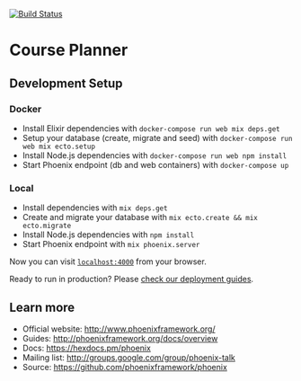 [![Build Status](https://travis-ci.org/digitalnatives/course_planner.svg?branch=master)](https://travis-ci.org/digitalnatives/course_planner)

# Course Planner

## Development Setup

### Docker

  * Install Elixir dependencies with `docker-compose run web mix deps.get`
  * Setup your database (create, migrate and seed) with `docker-compose run web mix ecto.setup`
  * Install Node.js dependencies with `docker-compose run web npm install`
  * Start Phoenix endpoint (db and web containers) with `docker-compose up`

### Local

  * Install dependencies with `mix deps.get`
  * Create and migrate your database with `mix ecto.create && mix ecto.migrate`
  * Install Node.js dependencies with `npm install`
  * Start Phoenix endpoint with `mix phoenix.server`

Now you can visit [`localhost:4000`](http://localhost:4000) from your browser.

Ready to run in production? Please [check our deployment guides](http://www.phoenixframework.org/docs/deployment).

## Learn more

  * Official website: http://www.phoenixframework.org/
  * Guides: http://phoenixframework.org/docs/overview
  * Docs: https://hexdocs.pm/phoenix
  * Mailing list: http://groups.google.com/group/phoenix-talk
  * Source: https://github.com/phoenixframework/phoenix
